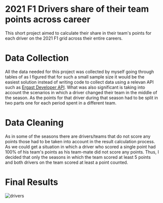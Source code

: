 # 2021 F1 Drivers share of their team points across career

This short project aimed to calculate their share in their team's points for each driver on the 2021 F1 grid across their entire careers.

# Data Collection

All the data needed for this project was collected by myself going through tables of as I figured that for such a small sample size it would be the easiest solution instead of writing code to collect data using a relevan API such as [Ergast Developer API](http://ergast.com/mrd/). What was also significant is taking into account the scenarios in which a driver changed their team in the middle of the season. As the points for that driver during that season had to be split in two parts one for each period spent in a different team.

# Data Cleaning

As in some of the seasons there are drivers/teams that do not score any points those had to be taken into account in the result calculation process. As we could get a situation in which a driver who scored a single point had 100% of his team's points as his team-mate did not score any points. Thus, I decided that only the seasons in which the team scored at least 5 points and both drivers on the team scored at least a point counted.

# Final Results
![drivers](https://user-images.githubusercontent.com/40291469/150645037-3d4fdeba-2459-44e1-b56b-f20a85c92971.jpg)
